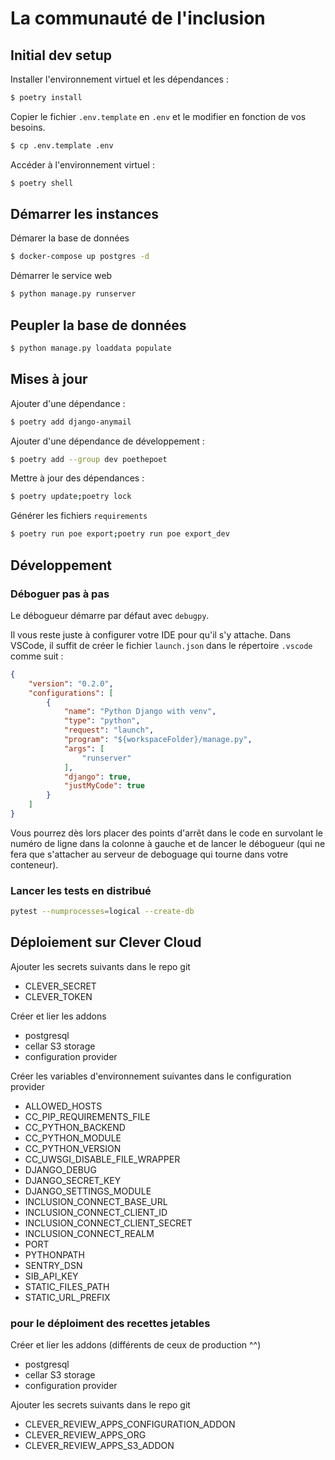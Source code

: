 # La communauté de l'inclusion

## Initial dev setup

Installer l'environnement virtuel et les dépendances :

```bash
$ poetry install
```

Copier le fichier `.env.template` en `.env` et le modifier en fonction de vos besoins.

```bash
$ cp .env.template .env
```

Accéder à l'environnement virtuel :

```bash
$ poetry shell
```

## Démarrer les instances

Démarer la base de données

```bash
$ docker-compose up postgres -d
```

Démarrer le service web

```bash
$ python manage.py runserver
```

## Peupler la base de données

```bash
$ python manage.py loaddata populate
```
## Mises à jour

Ajouter d'une dépendance :

```bash
$ poetry add django-anymail
```

Ajouter d'une dépendance de développement :

```bash
$ poetry add --group dev poethepoet
```

Mettre à jour des dépendances :

```bash
$ poetry update;poetry lock
```

Générer les fichiers `requirements`

```bash
$ poetry run poe export;poetry run poe export_dev
```

## Développement

### Déboguer pas à pas

Le débogueur démarre par défaut avec `debugpy`.

Il vous reste juste à configurer votre IDE pour qu'il s'y attache. Dans VSCode, il suffit de créer le fichier `launch.json` dans le répertoire `.vscode` comme suit :

```json
{
    "version": "0.2.0",
    "configurations": [
        {
            "name": "Python Django with venv",
            "type": "python",
            "request": "launch",
            "program": "${workspaceFolder}/manage.py",
            "args": [
                "runserver"
            ],
            "django": true,
            "justMyCode": true
        }
    ]
}

```

Vous pourrez dès lors placer des points d'arrêt dans le code en survolant le numéro de ligne dans la colonne à gauche et de lancer le débogueur (qui ne fera que s'attacher au serveur de deboguage qui tourne dans votre conteneur).

### Lancer les tests en distribué

```bash
pytest --numprocesses=logical --create-db
```

## Déploiement sur Clever Cloud

Ajouter les secrets suivants dans le repo git

- CLEVER_SECRET
- CLEVER_TOKEN

Créer et lier les addons

- postgresql
- cellar S3 storage
- configuration provider

Créer les variables d'environnement suivantes dans le configuration provider

- ALLOWED_HOSTS
- CC_PIP_REQUIREMENTS_FILE
- CC_PYTHON_BACKEND
- CC_PYTHON_MODULE
- CC_PYTHON_VERSION
- CC_UWSGI_DISABLE_FILE_WRAPPER
- DJANGO_DEBUG
- DJANGO_SECRET_KEY
- DJANGO_SETTINGS_MODULE
- INCLUSION_CONNECT_BASE_URL
- INCLUSION_CONNECT_CLIENT_ID
- INCLUSION_CONNECT_CLIENT_SECRET
- INCLUSION_CONNECT_REALM
- PORT
- PYTHONPATH
- SENTRY_DSN
- SIB_API_KEY
- STATIC_FILES_PATH
- STATIC_URL_PREFIX

### pour le déploiment des recettes jetables

Créer et lier les addons (différents de ceux de production ^^)

- postgresql
- cellar S3 storage
- configuration provider

Ajouter les secrets suivants dans le repo git

- CLEVER_REVIEW_APPS_CONFIGURATION_ADDON
- CLEVER_REVIEW_APPS_ORG
- CLEVER_REVIEW_APPS_S3_ADDON
